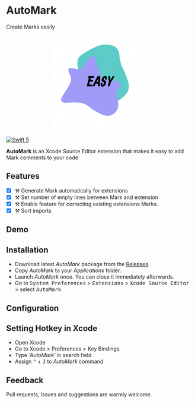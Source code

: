 # AutoMark
Create Marks easily

<p align="center">
    <img src="Design/Icon.png" width="256" max-width="50%" alt="AutoMark" />
</p>


[![Swift 5](https://img.shields.io/badge/swift-5-orange.svg?style=flat)](#)

**AutoMark** is an Xcode Source Editor extension that makes it easy to add Mark comments to your code

## Features

- [X] ⚒ Generate Mark automatically for extensions
- [X] ⚒ Set number of empty lines between Mark and extension
- [X] ⚒ Enable feature for correcting existing extensions Marks.
- [X] ⚒ Sort imports

## Demo


## Installation

- Download latest *AutoMark* package from the [Releases](https://github.com/SKYMAN44/EasyMarks/releases/tag/1.0.1).
- Copy *AutoMark* to your *Applications* folder.
- Launch *AutoMark* once. You can close it immediately afterwards.
- Go to <kbd>System Preferences</kbd> > <kbd>Extensions</kbd> > <kbd>Xcode Source Editor</kbd> > select <kbd>AutoMark</kbd>


## Configuration


## Setting Hotkey in Xcode

- Open Xcode
- Go to Xcode > Preferences > Key Bindings
- Type *'AutoMark'* in search field
- Assign <kbd>⌃</kbd> + <kbd>J</kbd> to *AutoMark* command


## Feedback

Pull requests, issues and suggestions are warmly welcome.
